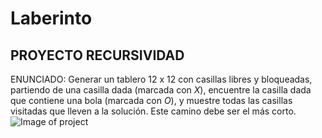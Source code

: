 # Laberinto
## PROYECTO RECURSIVIDAD
ENUNCIADO:
Generar un tablero 12 x 12 con casillas libres y bloqueadas,
partiendo de una casilla dada (marcada con *X*), encuentre la casilla dada que
contiene una bola (marcada con *O*), y muestre todas las casillas visitadas que
lleven a la solución. Este camino debe ser el más corto.
![Image of project](https://github.com/wgarcia1309/Laberinto/blob/master/image.png)
